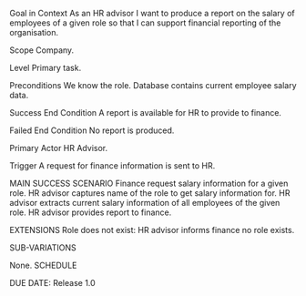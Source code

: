 Goal in Context
As an HR advisor I want to produce a report on the salary of employees of a given role so that I can support financial reporting of the organisation.

Scope
Company.

Level
Primary task.

Preconditions
We know the role. Database contains current employee salary data.

Success End Condition
A report is available for HR to provide to finance.

Failed End Condition
No report is produced.

Primary Actor
HR Advisor.

Trigger
A request for finance information is sent to HR.

MAIN SUCCESS SCENARIO
	Finance request salary information for a given role.
	HR advisor captures name of the role to get salary information for.
    HR advisor extracts current salary information of all employees of the given role.
    HR advisor provides report to finance.

EXTENSIONS
    Role does not exist:
        HR advisor informs finance no role exists.

SUB-VARIATIONS

None.
SCHEDULE

DUE DATE: Release 1.0